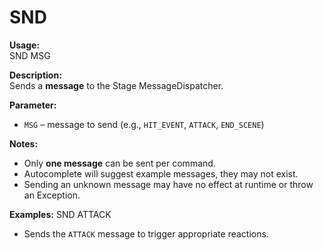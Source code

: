 # SND

**Usage:**  
SND MSG

**Description:**  
Sends a **message** to the Stage MessageDispatcher.

**Parameter:**
- `MSG` – message to send (e.g., `HIT_EVENT`, `ATTACK`, `END_SCENE`)  

**Notes:**
- Only **one message** can be sent per command.  
- Autocomplete will suggest example messages, they may not exist.  
- Sending an unknown message may have no effect at runtime or throw an Exception.

**Examples:**
SND ATTACK

- Sends the `ATTACK` message to trigger appropriate reactions.